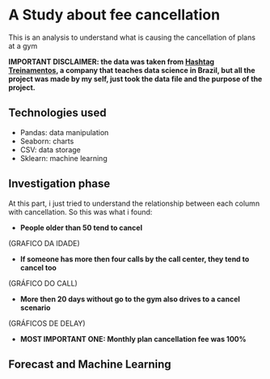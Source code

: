 # A Study about fee cancellation

This is an analysis to understand what is causing the cancellation of plans at a gym

**IMPORTANT DISCLAIMER: the data was taken from [Hashtag Treinamentos](https://www.hashtagtreinamentos.com/?origemurl=75502579145&gad_source=1&gclid=Cj0KCQiAhomtBhDgARIsABcaYylrKGb1nVWN1YepIZrKizmVGcLsc82WnTXegQ-5H7otwLmzF1VgkPkaAsFFEALw_wcB), a company that teaches data science in Brazil, but all the project was made by my self, just took the data file and the purpose of the project.**

##  Technologies used

- Pandas: data manipulation
- Seaborn: charts
- CSV: data storage
- Sklearn: machine learning

## Investigation phase 

At this part, i just tried to understand the relationship between each column with cancellation. So this was what i found:

- **People older than 50 tend to cancel** 

(GRAFICO DA IDADE)

- **If someone has more then four calls by the call center, they tend to cancel too**

(GRÁFICO DO CALL)

- **More then 20 days without go to the gym also drives to a cancel scenario**

(GRÁFICOS DE DELAY)

- **MOST IMPORTANT ONE: Monthly plan cancellation fee was 100%**

## Forecast and Machine Learning
